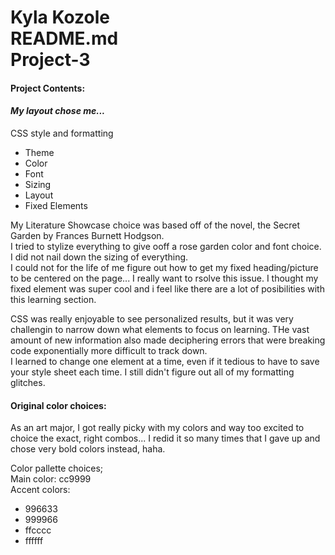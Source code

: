 <h1>Kyla Kozole <br />
README.md <br />
Project-3</h1>

<h4> Project Contents: </h4>
<h4><i>My layout chose me...</i></h4>
<p>CSS style and formatting
  <ul>
    <li>Theme</li>
    <li>Color</li>
    <li>Font</li>
    <li>Sizing</li>
    <li>Layout</li>
    <li>Fixed Elements</li>
  </ul>
</p>
<p>My Literature Showcase choice was based off of the novel, the Secret Garden by Frances Burnett Hodgson.
<br />
I tried to stylize everything to give ooff a rose garden color and font choice. I did not nail down the sizing of everything.
<br />
I could not for the life of me figure out how to get my fixed heading/picture to be centered on the page... I really want to rsolve this issue. I thought my fixed element was super cool and i feel like there are a lot of posibilities with this learning section.
</p>
<p>CSS was really enjoyable to see personalized results, but it was very challengin to narrow down what elements to focus on learning. THe vast amount of new information also made deciphering errors that were breaking code exponentially more difficult to track down.
<br />
I learned to change one element at a time, even if it tedious to have to save your style sheet each time. I still didn't figure out all of my formatting glitches.
</p>

<h4>Original color choices:</h4>
<p> As an art major, I got really picky with my colors and way too excited to choice the exact, right combos... I redid it so many times that I gave up and chose very bold colors instead, haha.</p>
<p> Color pallette choices; <br />
Main color: cc9999 <br />
Accent colors:
  <ul>
    <li>996633</li>
    <li>999966</li>
    <li>ffcccc</li>
    <li>ffffff</li>
  </ul>
</p>

